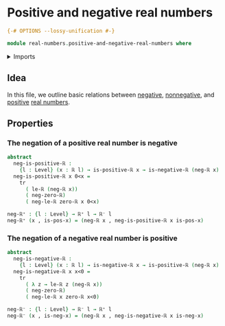 # Positive and negative real numbers

```agda
{-# OPTIONS --lossy-unification #-}

module real-numbers.positive-and-negative-real-numbers where
```

<details><summary>Imports</summary>

```agda
open import foundation.dependent-pair-types
open import foundation.identity-types
open import foundation.propositions
open import foundation.transport-along-identifications
open import foundation.universe-levels

open import real-numbers.dedekind-real-numbers
open import real-numbers.negation-real-numbers
open import real-numbers.negative-real-numbers
open import real-numbers.positive-real-numbers
open import real-numbers.rational-real-numbers
open import real-numbers.strict-inequality-real-numbers
```

</details>

## Idea

In this file, we outline basic relations between
[negative](real-numbers.negative-real-numbers.md),
[nonnegative](real-numbers.nonnegative-real-numbers.md), and
[positive](real-numbers.positive-real-numbers.md)
[real numbers](real-numbers.dedekind-real-numbers.md).

## Properties

### The negation of a positive real number is negative

```agda
abstract
  neg-is-positive-ℝ :
    {l : Level} (x : ℝ l) → is-positive-ℝ x → is-negative-ℝ (neg-ℝ x)
  neg-is-positive-ℝ x 0<x =
    tr
      ( le-ℝ (neg-ℝ x))
      ( neg-zero-ℝ)
      ( neg-le-ℝ zero-ℝ x 0<x)

neg-ℝ⁺ : {l : Level} → ℝ⁺ l → ℝ⁻ l
neg-ℝ⁺ (x , is-pos-x) = (neg-ℝ x , neg-is-positive-ℝ x is-pos-x)
```

### The negation of a negative real number is positive

```agda
abstract
  neg-is-negative-ℝ :
    {l : Level} (x : ℝ l) → is-negative-ℝ x → is-positive-ℝ (neg-ℝ x)
  neg-is-negative-ℝ x x<0 =
    tr
      ( λ z → le-ℝ z (neg-ℝ x))
      ( neg-zero-ℝ)
      ( neg-le-ℝ x zero-ℝ x<0)

neg-ℝ⁻ : {l : Level} → ℝ⁻ l → ℝ⁺ l
neg-ℝ⁻ (x , is-neg-x) = (neg-ℝ x , neg-is-negative-ℝ x is-neg-x)
```
